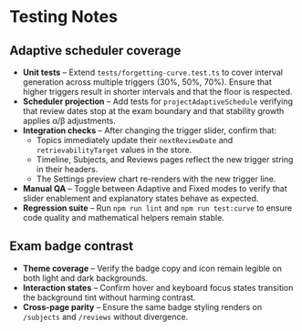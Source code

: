 # Testing Notes

## Adaptive scheduler coverage

- **Unit tests** – Extend `tests/forgetting-curve.test.ts` to cover interval generation across multiple triggers (30%, 50%, 70%). Ensure that higher triggers result in shorter intervals and that the floor is respected.
- **Scheduler projection** – Add tests for `projectAdaptiveSchedule` verifying that review dates stop at the exam boundary and that stability growth applies α/β adjustments.
- **Integration checks** – After changing the trigger slider, confirm that:
  - Topics immediately update their `nextReviewDate` and `retrievabilityTarget` values in the store.
  - Timeline, Subjects, and Reviews pages reflect the new trigger string in their headers.
  - The Settings preview chart re-renders with the new trigger line.
- **Manual QA** – Toggle between Adaptive and Fixed modes to verify that slider enablement and explanatory states behave as expected.
- **Regression suite** – Run `npm run lint` and `npm run test:curve` to ensure code quality and mathematical helpers remain stable.

## Exam badge contrast

- **Theme coverage** – Verify the badge copy and icon remain legible on both light and dark backgrounds.
- **Interaction states** – Confirm hover and keyboard focus states transition the background tint without harming contrast.
- **Cross-page parity** – Ensure the same badge styling renders on `/subjects` and `/reviews` without divergence.
